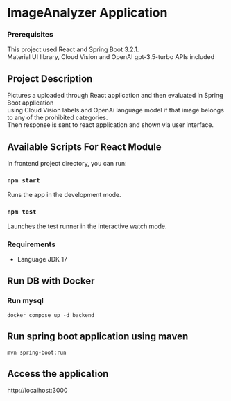 # ImageAnalyzer Application

### Prerequisites
This project used React and Spring Boot 3.2.1.<br>
Material UI library, Cloud Vision and OpenAI gpt-3.5-turbo APIs included

## Project Description
Pictures a uploaded through React application and then evaluated in Spring Boot application<br>
using Cloud Vision labels and OpenAi language model if that image belongs to any of the prohibited categories.<br>
Then response is sent to react application and shown via user interface.

## Available Scripts For React Module

In frontend project directory, you can run:

### `npm start`

Runs the app in the development mode.

### `npm test`

Launches the test runner in the interactive watch mode.

### Requirements
* Language JDK 17

## Run DB with Docker
### Run mysql
```
docker compose up -d backend
```

## Run spring boot application using maven
```
mvn spring-boot:run
```

## Access the application
http://localhost:3000


